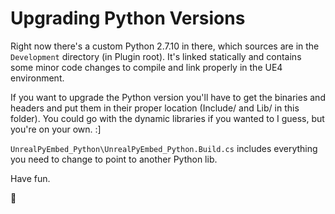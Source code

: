# Upgrading Python Versions #

Right now there's a custom Python 2.7.10 in there,
which sources are in the `Development` directory (in Plugin root).
It's linked statically and contains some minor code changes to
compile and link properly in the UE4 environment.

If you want to upgrade the Python version you'll have to
get the binaries and headers and put them in their proper location
(Include/ and Lib/ in this folder). You could go with the dynamic libraries
if you wanted to I guess, but you're on your own. :]

`UnrealPyEmbed_Python\UnrealPyEmbed_Python.Build.cs` includes everything
you need to change to point to another Python lib.

Have fun.

:koala:
